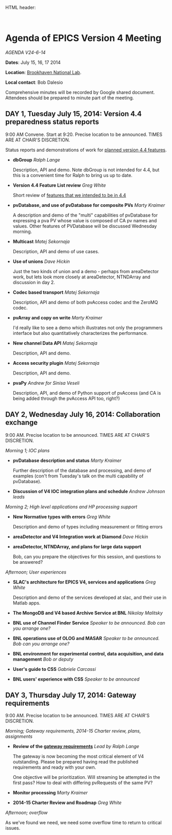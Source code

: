 HTML header:
    <link rel="stylesheet" type="text/css" href="../../base.css" />
    <link rel="stylesheet" type="text/css"   href="../../epicsv4.css" />

<!-- python -m markdown BNL_agenda.md BNL_agenda.html -->

<br />

# Agenda of EPICS Version 4 Meeting

*AGENDA V24-6-14*

**Dates**: July 15, 16, 17 2014

**Location**: [Brookhaven National Lab](http://www.bnl.gov/world/).

**Local contact**: Bob Dalesio

Comprehensive minutes will be recorded by Google shared document. Attendees should be prepared to minute part of the meeting.

DAY 1, Tuesday July 15, 2014: Version 4.4 preparedness status reports
-
9:00 AM Convene. Start at 9:20. Precise location to be announced. TIMES ARE AT CHAIR'S DISCRETION.

Status reports and demonstrations of work for [planned version 4.4 features][1].

* **dbGroup** _Ralph Lange_

    Description, API and demo. Note dbGroup is not intended for 4.4, but this is a convenient time for Ralph to bring us up to date.

* **Version 4.4 Feature List review** _Greg White_

    Short review of [features that we intended to be in 4.4][1]

* **pvDatabase, and use of pvDatabase for composite PVs** _Marty Kraimer_

    A description and demo of the "multi" capabilities of pvDatabase for
	expressing a pva PV whose value is composed of CA pv names and values.
	Other features of PVDatabase will be discussed Wednesday morning.
	
* **Multicast** _Matej Sekornaja_

    Description, API and demo of use cases.

* **Use of unions** _Dave Hickin_

    Just the two kinds of union and a demo - perhaps from areaDetector work,
but lets look more closely at areaDetector, NTNDArray and discussion in day 2.
 
* **Codec based transport** _Matej Sekornaja_

    Description, API and demo of both pvAccess codec and the ZeroMQ codec.

* **pvArray and copy on write** _Marty Kraimer_

    I'd really like to see a demo which illustrates not only the 
programmers interface but also quantitatively characterizes the 
performance.

* **New channel Data API** _Matej Sekornaja_

    Description, API and demo. 

* **Access security plugin** _Matej Sekornaja_

    Description, API and demo.

* **pvaPy** _Andrew for Sinisa Veseli_

    Description, API, and demo of Python support of pvAccess (and CA is being added through the pvAccess API too, right?)
	
DAY 2, Wednesday July 16, 2014: Collaboration exchange
-
9:00 AM. Precise location to be announced. TIMES ARE AT CHAIR'S DISCRETION.


*Morning 1; IOC plans*

* **pvDatabase description and status** _Marty Kraimer_

    Further description of the database and processing, and demo of examples (con't from Tuesday's talk on the multi capability of pvDatabase).

* **Discussion of V4 IOC integration plans and schedule** _Andrew Johnson leads_

*Morning 2; High level applications and HP processing support*

* **New Normative types with errors** _Greg White_

    Description and demo of types including measurement or fitting errors

* **areaDetector and V4 Integration work at Diamond** _Dave Hickin_

* **areaDetector, NTNDArray, and plans for large data support**

    Bob, can you prepare the objectives for this session, and questions to be answered?


*Afternoon; User experiences*

* **SLAC's architecture for EPICS V4, services and applications** _Greg White_

    Description and demo of the services developed at slac, and their use in Matlab apps.

* **The MongoDB and V4 based Archive Service at BNL** _Nikolay Malitsky_

* **BNL use of Channel Finder Service** _Speaker to be announced. Bob can you arrange one?_

* **BNL operations use of OLOG and MASAR** _Speaker to be announced. Bob can you arrange one?_

* **BNL environment for experimental control, data acquisition, and data management** _Bob or deputy_

* **User's guide to CSS** _Gabriele Carcassi_

* **BNL users' experience with CSS** _Speaker to be announced_



DAY 3, Thursday July 17, 2014: Gateway requirements
-
9:00 AM. Precise location to be announced. TIMES ARE AT CHAIR'S DISCRETION.
 
*Morning; Gateway requirements, 2014-15 Charter review, plans, assignments*

* **Review of the [gateway requirements][2]** _Lead by Ralph Lange_

    The gateway is now becoming the most critical element of V4 outstanding. Please be prepared having read the published requirements and ready with your own.

    One objective will be prioritization. Will streaming be attempted in the first pass? How to deal with differing pvRequests of the same PV?

* **Monitor processing** _Marty Kraimer_

* **2014-15 Charter Review and Roadmap** _Greg White_    

*Afternoon; overflow*

As we've found we need, we need some overflow time to return to critical issues.


[1]: http://epics-pvdata.sourceforge.net/internal/proposedChanges/featureListR4.4.html "Version 4.4 Feature List"
[2]: http://epics-pvdata.sourceforge.net/doc/pvGateway/requirements.html "Gateway Requirements"
